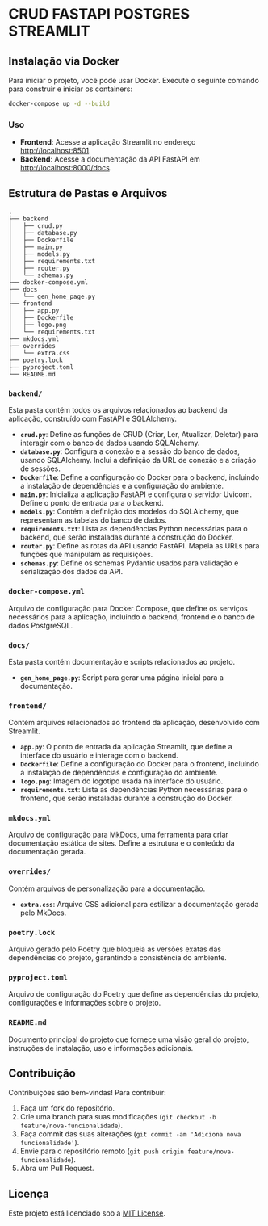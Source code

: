 # CRUD FASTAPI POSTGRES STREAMLIT

## Instalação via Docker

Para iniciar o projeto, você pode usar Docker. Execute o seguinte comando para construir e iniciar os containers:

```bash
docker-compose up -d --build
```

### Uso

- **Frontend**: Acesse a aplicação Streamlit no endereço [http://localhost:8501](http://localhost:8501).
- **Backend**: Acesse a documentação da API FastAPI em [http://localhost:8000/docs](http://localhost:8000/docs).

## Estrutura de Pastas e Arquivos

```
.
├── backend
│   ├── crud.py
│   ├── database.py
│   ├── Dockerfile
│   ├── main.py
│   ├── models.py
│   ├── requirements.txt
│   ├── router.py
│   └── schemas.py
├── docker-compose.yml
├── docs
│   └── gen_home_page.py
├── frontend
│   ├── app.py
│   ├── Dockerfile
│   ├── logo.png
│   └── requirements.txt
├── mkdocs.yml
├── overrides
│   └── extra.css
├── poetry.lock
├── pyproject.toml
└── README.md
```

### `backend/`

Esta pasta contém todos os arquivos relacionados ao backend da aplicação, construído com FastAPI e SQLAlchemy.

- **`crud.py`**: Define as funções de CRUD (Criar, Ler, Atualizar, Deletar) para interagir com o banco de dados usando SQLAlchemy.
- **`database.py`**: Configura a conexão e a sessão do banco de dados, usando SQLAlchemy. Inclui a definição da URL de conexão e a criação de sessões.
- **`Dockerfile`**: Define a configuração do Docker para o backend, incluindo a instalação de dependências e a configuração do ambiente.
- **`main.py`**: Inicializa a aplicação FastAPI e configura o servidor Uvicorn. Define o ponto de entrada para o backend.
- **`models.py`**: Contém a definição dos modelos do SQLAlchemy, que representam as tabelas do banco de dados.
- **`requirements.txt`**: Lista as dependências Python necessárias para o backend, que serão instaladas durante a construção do Docker.
- **`router.py`**: Define as rotas da API usando FastAPI. Mapeia as URLs para funções que manipulam as requisições.
- **`schemas.py`**: Define os schemas Pydantic usados para validação e serialização dos dados da API.

### `docker-compose.yml`

Arquivo de configuração para Docker Compose, que define os serviços necessários para a aplicação, incluindo o backend, frontend e o banco de dados PostgreSQL.

### `docs/`

Esta pasta contém documentação e scripts relacionados ao projeto.

- **`gen_home_page.py`**: Script para gerar uma página inicial para a documentação.

### `frontend/`

Contém arquivos relacionados ao frontend da aplicação, desenvolvido com Streamlit.

- **`app.py`**: O ponto de entrada da aplicação Streamlit, que define a interface do usuário e interage com o backend.
- **`Dockerfile`**: Define a configuração do Docker para o frontend, incluindo a instalação de dependências e configuração do ambiente.
- **`logo.png`**: Imagem do logotipo usada na interface do usuário.
- **`requirements.txt`**: Lista as dependências Python necessárias para o frontend, que serão instaladas durante a construção do Docker.

### `mkdocs.yml`

Arquivo de configuração para MkDocs, uma ferramenta para criar documentação estática de sites. Define a estrutura e o conteúdo da documentação gerada.

### `overrides/`

Contém arquivos de personalização para a documentação.

- **`extra.css`**: Arquivo CSS adicional para estilizar a documentação gerada pelo MkDocs.

### `poetry.lock`

Arquivo gerado pelo Poetry que bloqueia as versões exatas das dependências do projeto, garantindo a consistência do ambiente.

### `pyproject.toml`

Arquivo de configuração do Poetry que define as dependências do projeto, configurações e informações sobre o projeto.

### `README.md`

Documento principal do projeto que fornece uma visão geral do projeto, instruções de instalação, uso e informações adicionais.

## Contribuição

Contribuições são bem-vindas! Para contribuir:

1. Faça um fork do repositório.
2. Crie uma branch para suas modificações (`git checkout -b feature/nova-funcionalidade`).
3. Faça commit das suas alterações (`git commit -am 'Adiciona nova funcionalidade'`).
4. Envie para o repositório remoto (`git push origin feature/nova-funcionalidade`).
5. Abra um Pull Request.

## Licença

Este projeto está licenciado sob a [MIT License](LICENSE).
